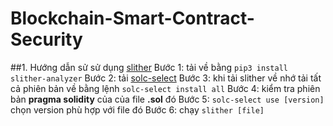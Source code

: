 # Blockchain-Smart-Contract-Security

##1. Hướng dẫn sử sử dụng [slither](https://github.com/crytic/slither)
Bước 1: tải về bằng `pip3 install slither-analyzer`
Bước 2: tải [solc-select](https://github.com/crytic/solc-select)
Bước 3: khi tải slither về nhớ tải tất cả phiên bản về bằng lệnh `solc-select install all` 
Bước 4: kiểm tra phiên bản **pragma solidity** của của file **.sol** đó
Bước 5: `solc-select use [version]` chọn version phù hợp với file đó
Bước 6: chạy `slither [file]`
